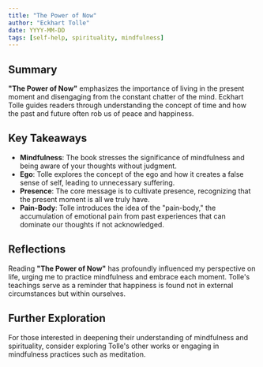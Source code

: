 ```yaml
---
title: "The Power of Now"
author: "Eckhart Tolle"
date: YYYY-MM-DD
tags: [self-help, spirituality, mindfulness]
---
```


## Summary

**"The Power of Now"** emphasizes the importance of living in the present moment and disengaging from the constant chatter of the mind. Eckhart Tolle guides readers through understanding the concept of time and how the past and future often rob us of peace and happiness.

## Key Takeaways

- **Mindfulness**: The book stresses the significance of mindfulness and being aware of your thoughts without judgment.
- **Ego**: Tolle explores the concept of the ego and how it creates a false sense of self, leading to unnecessary suffering.
- **Presence**: The core message is to cultivate presence, recognizing that the present moment is all we truly have.
- **Pain-Body**: Tolle introduces the idea of the "pain-body," the accumulation of emotional pain from past experiences that can dominate our thoughts if not acknowledged.

## Reflections

Reading **"The Power of Now"** has profoundly influenced my perspective on life, urging me to practice mindfulness and embrace each moment. Tolle's teachings serve as a reminder that happiness is found not in external circumstances but within ourselves.

## Further Exploration

For those interested in deepening their understanding of mindfulness and spirituality, consider exploring Tolle's other works or engaging in mindfulness practices such as meditation.
